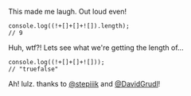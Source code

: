 This made me laugh. Out loud even!

```
console.log((!+[]+[]+![]).length);
// 9
```

Huh, wtf?! Lets see what we're getting the length of...

```
console.log((!+[]+[]+![]));
// "truefalse"
```

Ah! lulz. thanks to <a href="http://twitter.com/stepiiik">@stepiiik</a> and <a href="http://twitter.com/DavidGrudl">@DavidGrudl</a>!

